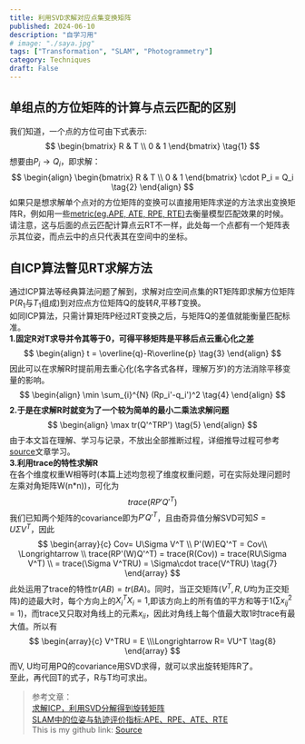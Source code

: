 ```yaml
---
title: 利用SVD求解对应点集变换矩阵
published: 2024-06-10
description: "自学习用"
# image: "./saya.jpg"
tags: ["Transformation", "SLAM", "Photogrammetry"]
category: Techniques
draft: False
---
```


## 单组点的方位矩阵的计算与点云匹配的区别
我们知道，一个点的方位可由下式表示:  
$$
\begin{bmatrix}
R  & T \\ 
0  & 1
\end{bmatrix} \tag{1}
$$
想要由$P_i \rightarrow Q_i$，即求解：  
$$
\begin{align}
\begin{bmatrix}
R  & T \\ 
0  & 1
\end{bmatrix}
\cdot P_i = Q_i  \tag{2}
\end{align}
$$
如果只是想求解单个点对的方位矩阵的变换可以直接用矩阵求逆的方法求出变换矩阵R，例如用一些[metric(eg.APE, ATE, RPE, RTE)](https://zhaoxuhui.top/blog/2021/05/14/APE-RPE-ATE-RTE-Mmetric-in-SLAM.html)去衡量模型匹配效果的时候。     
请注意，这与后面的点云匹配计算点云RT不一样，此处每一个点都有一个矩阵表示其位姿，而点云中的点只代表其在空间中的坐标。       


## 自ICP算法瞥见RT求解方法
通过ICP算法等经典算法问题了解到，求解对应空间点集的RT矩阵即求解方位矩阵P($R_1$与$T_1$组成)到对应点方位矩阵Q的旋转$R$,平移$T$变换。    
如同ICP算法，只需计算矩阵P经过RT变换之后，与矩阵Q的差值就能衡量匹配标准。         
**1.固定R对T求导并令其等于0，可得平移矩阵是平移后点云重心化之差**     
$$
\begin{align}
t = \overline{q}-R\overline{p} \tag{3}
\end{align}
$$
因此可以在求解R时提前用去重心化(名字各式各样，理解万岁)的方法消除平移变量的影响。    
$$
\begin{align}
\min \sum_{i}^{N} (Rp_i'-q_i')^2 \tag{4}
\end{align}
$$
**2.于是在求解R时就变为了一个较为简单的最小二乘法求解问题**      
$$
\begin{align}
\max tr(Q'^TRP') \tag{5}
\end{align}
$$
由于本文旨在理解、学习与记录，不放出全部推断过程，详细推导过程可参考[source](https://vincentqin.tech/posts/slam-common-issues-ICP/)文章学习。      
**3.利用trace的特性求解R**   
在各个维度权重W相等时(本篇上述均忽视了维度权重问题，可在实际处理问题时左乘对角矩阵W(n*n))，可化为    
$$
trace(RP'Q'^T) \tag{6}
$$
我们已知两个矩阵的covariance即为$P'Q'^T$，且由奇异值分解SVD可知$S=U\Sigma V^T$，因此    
$$
\begin{array}{c}
Cov= U\Sigma V^T \\ 
P'(W)EQ'^T = Cov\\ \Longrightarrow \\
trace(RP'(W)Q'^T) = trace(R(Cov)) = trace(RU\Sigma V^T) \\
= trace(\Sigma V^TRU) = \Sigma\cdot trace(V^TRU) \tag{7}
\end{array}
$$
此处运用了trace的特性$tr(AB)=tr(BA)$。同时，当正交矩阵($V^T, R, U$均为正交矩阵)的迹最大时，每个方向上的$X_i^TX_i=1$,即该方向上的所有值的平方和等于1($\sum x_{ij}^2=1$)，而trace又只取对角线上的元素$x_{ii}$，因此对角线上每个值最大取1时trace有最大值。所以有    
$$
\begin{array}{c}
V^TRU = E \\\Longrightarrow R= VU^T \tag{8}
\end{array}
$$
而V, U均可用PQ的covariance用SVD求得，就可以求出旋转矩阵R了。  
至此，再代回T的式子，R与T均可求出。   

> 参考文章：    
> [求解ICP，利用SVD分解得到旋转矩阵](https://vincentqin.tech/posts/slam-common-issues-ICP/)   
> [SLAM中的位姿与轨迹评价指标:APE、RPE、ATE、RTE](https://zhaoxuhui.top/blog/2021/05/14/APE-RPE-ATE-RTE-Mmetric-in-SLAM.html)    
> This is my github link: [Source](https://github.com/Kairui-SHI)   
